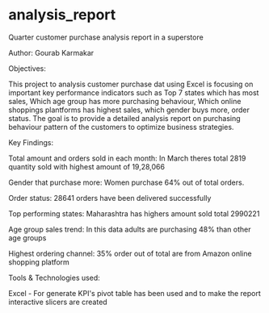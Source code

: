 # analysis_report
Quarter customer purchase analysis report in a superstore

Author: Gourab Karmakar

Objectives:

This project to analysis customer purchase dat using Excel is focusing on important key performance indicators such as Top 7 states which has most sales, Which age group has more purchasing behaviour, Which online shoppings plantforms has highest sales, which gender buys more, order status. The goal is to provide a detailed analysis report on purchasing behaviour pattern of the customers to optimize business strategies.

Key Findings:

Total amount and orders sold in each month: In March theres total 2819 quantity sold with highest amount of 19,28,066

Gender that purchase more: Women purchase 64% out of total orders.

Order status: 28641 orders have been delivered successfully

Top performing states: Maharashtra has highers amount sold total 2990221

Age group sales trend: In this data adults are purchasing 48% than other age groups

Highest ordering channel: 35% order out of total are from Amazon online shopping platform

Tools & Technologies used:

Excel - For generate KPI's pivot table has been used and to make the report interactive slicers are created
